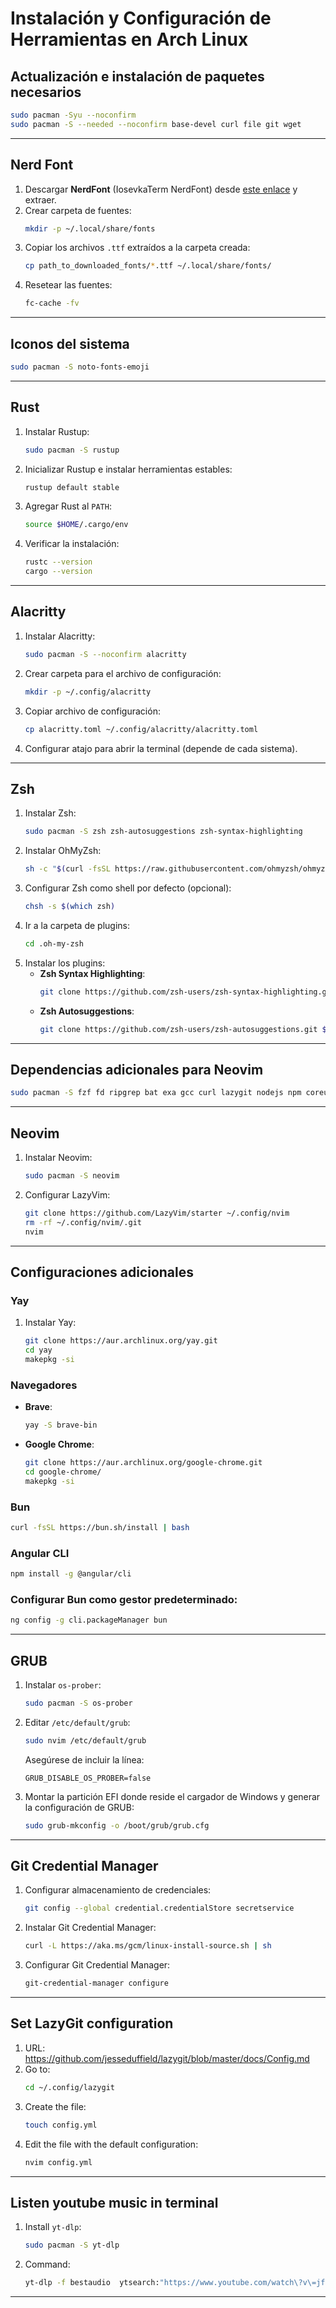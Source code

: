 # Instalación y Configuración de Herramientas en Arch Linux

## Actualización e instalación de paquetes necesarios

```bash
sudo pacman -Syu --noconfirm
sudo pacman -S --needed --noconfirm base-devel curl file git wget
```

---

## Nerd Font

1. Descargar **NerdFont** (IosevkaTerm NerdFont) desde [este enlace](https://www.nerdfonts.com/#home) y extraer.
2. Crear carpeta de fuentes:
   ```bash
   mkdir -p ~/.local/share/fonts
   ```
3. Copiar los archivos `.ttf` extraídos a la carpeta creada:
   ```bash
   cp path_to_downloaded_fonts/*.ttf ~/.local/share/fonts/
   ```
4. Resetear las fuentes:
   ```bash
   fc-cache -fv
   ```

---

## Iconos del sistema

```bash
sudo pacman -S noto-fonts-emoji
```

---

## Rust

1. Instalar Rustup:
   ```bash
   sudo pacman -S rustup
   ```
2. Inicializar Rustup e instalar herramientas estables:
   ```bash
   rustup default stable
   ```
3. Agregar Rust al `PATH`:
   ```bash
   source $HOME/.cargo/env
   ```
4. Verificar la instalación:
   ```bash
   rustc --version
   cargo --version
   ```

---

## Alacritty

1. Instalar Alacritty:
   ```bash
   sudo pacman -S --noconfirm alacritty
   ```
2. Crear carpeta para el archivo de configuración:
   ```bash
   mkdir -p ~/.config/alacritty
   ```
3. Copiar archivo de configuración:
   ```bash
   cp alacritty.toml ~/.config/alacritty/alacritty.toml
   ```
4. Configurar atajo para abrir la terminal (depende de cada sistema).

---

## Zsh

1. Instalar Zsh:
   ```bash
   sudo pacman -S zsh zsh-autosuggestions zsh-syntax-highlighting
   ```
2. Instalar OhMyZsh:
   ```bash
   sh -c "$(curl -fsSL https://raw.githubusercontent.com/ohmyzsh/ohmyzsh/master/tools/install.sh)"
   ```
3. Configurar Zsh como shell por defecto (opcional):
   ```bash
   chsh -s $(which zsh)
   ```
4. Ir a la carpeta de plugins:
   ```bash
   cd .oh-my-zsh
   ```
5. Instalar los plugins:
   - **Zsh Syntax Highlighting**:
     ```bash
     git clone https://github.com/zsh-users/zsh-syntax-highlighting.git $ZSH_CUSTOM/plugins/zsh-syntax-highlighting
     ```
   - **Zsh Autosuggestions**:
     ```bash
     git clone https://github.com/zsh-users/zsh-autosuggestions.git $ZSH_CUSTOM/plugins/zsh-autosuggestions
     ```

---

## Dependencias adicionales para Neovim

```bash
sudo pacman -S fzf fd ripgrep bat exa gcc curl lazygit nodejs npm coreutils
```

---

## Neovim

1. Instalar Neovim:
   ```bash
   sudo pacman -S neovim
   ```
2. Configurar LazyVim:
   ```bash
   git clone https://github.com/LazyVim/starter ~/.config/nvim
   rm -rf ~/.config/nvim/.git
   nvim
   ```

---

## Configuraciones adicionales

### Yay

1. Instalar Yay:
   ```bash
   git clone https://aur.archlinux.org/yay.git
   cd yay
   makepkg -si
   ```

### Navegadores

- **Brave**:
  ```bash
  yay -S brave-bin
  ```
- **Google Chrome**:
  ```bash
  git clone https://aur.archlinux.org/google-chrome.git
  cd google-chrome/
  makepkg -si
  ```

### Bun

```bash
curl -fsSL https://bun.sh/install | bash
```

### Angular CLI

```bash
npm install -g @angular/cli
```

### Configurar Bun como gestor predeterminado:

```bash
ng config -g cli.packageManager bun
```

---

## GRUB

1. Instalar `os-prober`:
   ```bash
   sudo pacman -S os-prober
   ```
2. Editar `/etc/default/grub`:
   ```bash
   sudo nvim /etc/default/grub
   ```
   Asegúrese de incluir la línea:
   ```
   GRUB_DISABLE_OS_PROBER=false
   ```
3. Montar la partición EFI donde reside el cargador de Windows y generar la configuración de GRUB:
   ```bash
   sudo grub-mkconfig -o /boot/grub/grub.cfg
   ```

---

## Git Credential Manager

1. Configurar almacenamiento de credenciales:
   ```bash
   git config --global credential.credentialStore secretservice
   ```
2. Instalar Git Credential Manager:
   ```bash
   curl -L https://aka.ms/gcm/linux-install-source.sh | sh
   ```
3. Configurar Git Credential Manager:
   ```bash
   git-credential-manager configure
   ```

---

## Set LazyGit configuration

1. URL: https://github.com/jesseduffield/lazygit/blob/master/docs/Config.md
2. Go to:
   ```bash
   cd ~/.config/lazygit
   ```
3. Create the file:
   ```bash
   touch config.yml
   ```
4. Edit the file with the default configuration:
   ```bash
   nvim config.yml
   ```

---

## Listen youtube music in terminal

1. Install `yt-dlp`:
   ```bash
   sudo pacman -S yt-dlp
   ```
2. Command:
   ```bash
   yt-dlp -f bestaudio  ytsearch:"https://www.youtube.com/watch\?v\=jfKfPfyJRdk" -o - 2>/dev/null | ffplay -nodisp -autoexit -i - &>/dev/null
   ```

---
